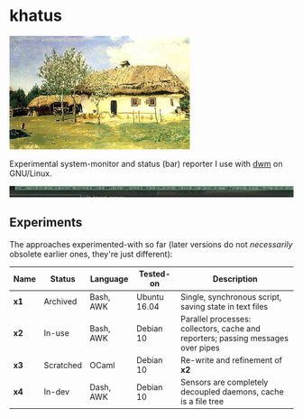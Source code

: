 khatus
======
![mascot](mascot.jpg)

Experimental system-monitor and status (bar) reporter I use with
[dwm](https://dwm.suckless.org/) on GNU/Linux.

![screenshot](screenshot.jpg)

Experiments
-----------
The approaches experimented-with so far (later versions do not _necessarily_
obsolete earlier ones, they're just different):

| Name   | Status    | Language  | Tested-on    | Description |
|--------|-----------|-----------|--------------|-------------|
| __x1__ | Archived  | Bash, AWK | Ubuntu 16.04 | Single, synchronous script, saving state in text files |
| __x2__ | In-use    | Bash, AWK | Debian 10    | Parallel processes: collectors, cache and reporters; passing messages over pipes |
| __x3__ | Scratched | OCaml     | Debian 10    | Re-write and refinement of __x2__ |
| __x4__ | In-dev    | Dash, AWK | Debian 10    | Sensors are completely decoupled daemons, cache is a file tree |
